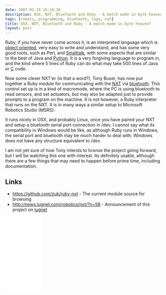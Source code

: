 ```yaml
---
date: 2007-01-10 15:19:38
description: OSX, NXT, BlueTooth and Ruby - A match made in byte heaven?
tags: [robots, programming, bluetooth, lego, nxt]
title: OSX, NXT, BlueTooth and Ruby - A match made in byte heaven?
layout: post
---
```

Ruby, if you have never come across it, is an interpreted language which is [object oriented](/wiki/object_oriented.html "Object Oriented"), very easy to write and understand, and has some very good roots, such as Perl, and [Smalltalk](/wiki/smalltalk.html "An Object Oriented Programming Language"), with some aspects that are similar to the best of Java and [Python](/wiki/python.html "Python"). It is a very forgiving language to program in, and the kind where 5 lines of Ruby can do what may take 500 lines of Java or [C](/wiki/c_language.html "A very common and popular programming language") code.

Now some clever NXT'er (is that a word?), Tony Buser, has now put together a Ruby module for communicating with the [NXT](/wiki/nxt.html "Legos NeXT generation robotics kit") via [bluetooth](/wiki/bluetooth.html "Bluetooth"). This control set up is in a kind of macromode, where the PC is using bluetooth to read sensors, and set actuators, but may also be adapted just to provide prompts to a program on the machine. It is not however, a Ruby interpreter that runs on the NXT. It is in many ways a similar setup to Microsoft Robotics Studio (MSRS).

It runs nicely in OSX, and probably Linux, once you have paired your NXT and setup a bluetooth serial port connection in /dev. I cannot say what its compatibility in Windows would be like, as although Ruby runs in Windows, the serial port and bluetooth may be much harder to deal with. Windows does not have any structure equivalent to /dev.

I am not yet sure of how Tony intends to license the project going forward, but I will be watching this one with interest. Its definitely usable, although there are a few things that may need to happen before prime time, including documentation.

## Links

* <https://github.com/zuk/ruby-nxt> - The current module source for browsing
* <http://news.lugnet.com/robotics/nxt/?n=58> - Announcement of this project on [lugnet](/wiki/lugnet.html "Lego Users Group Network")

<iframe style="width:120px;height:240px;" marginwidth="0" marginheight="0" scrolling="no" frameborder="0" src="//ws-eu.amazon-adsystem.com/widgets/q?ServiceVersion=20070822&OneJS=1&Operation=GetAdHtml&MarketPlace=GB&source=ss&ref=as_ss_li_til&ad_type=product_link&tracking_id=orionrobots-21&language=en_GB&marketplace=amazon&region=GB&placement=B082WD5YV9&asins=B082WD5YV9&linkId=e40e6e6802507d8646f3131923f1dea1&show_border=true&link_opens_in_new_window=true"></iframe><!-- lego mindstorms review 2021 -->
